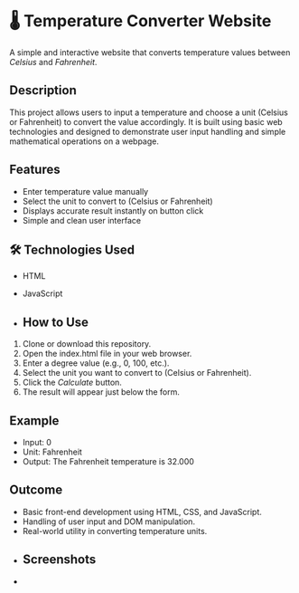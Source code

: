 # 🌡 Temperature Converter Website

A simple and interactive website that converts temperature values between *Celsius* and *Fahrenheit*.

##  Description

This project allows users to input a temperature and choose a unit (Celsius or Fahrenheit) to convert the value accordingly. It is built using basic web technologies and designed to demonstrate user input handling and simple mathematical operations on a webpage.

##  Features

- Enter temperature value manually
- Select the unit to convert to (Celsius or Fahrenheit)
- Displays accurate result instantly on button click
- Simple and clean user interface

## 🛠 Technologies Used

- HTML
- JavaScript
  
- ##  How to Use

1. Clone or download this repository.
2. Open the index.html file in your web browser.
3. Enter a degree value (e.g., 0, 100, etc.).
4. Select the unit you want to convert to (Celsius or Fahrenheit).
5. Click the *Calculate* button.
6. The result will appear just below the form.

##  Example

- Input: 0
- Unit: Fahrenheit
- Output: The Fahrenheit temperature is 32.000

##  Outcome


- Basic front-end development using HTML, CSS, and JavaScript.
- Handling of user input and DOM manipulation.
- Real-world utility in converting temperature units.
- ## Screenshots
- 

